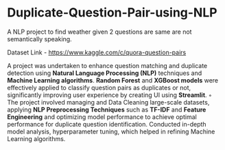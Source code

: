 # Duplicate-Question-Pair-using-NLP
A NLP project to find weather given 2 questions are same are not semantically speaking.

Dataset Link - https://www.kaggle.com/c/quora-question-pairs

A project was undertaken to enhance question matching and duplicate detection using **Natural Language
Processing (NLP)** techniques and **Machine Learning algorithms**. **Random Forest** and **XGBoost models**
were effectively applied to classify question pairs as duplicates or not, significantly improving user experience by creating UI using **Streamlit**.
◦ The project involved managing and Data Cleaning large-scale datasets, applying **NLP Preprocessing
Techniques** such as **TF-IDF** and **Feature Engineering** and optimizing model performance to achieve optimal
performance for duplicate question identification. Conducted in-depth model analysis, hyperparameter tuning,
which helped in refining Machine Learning algorithms.
